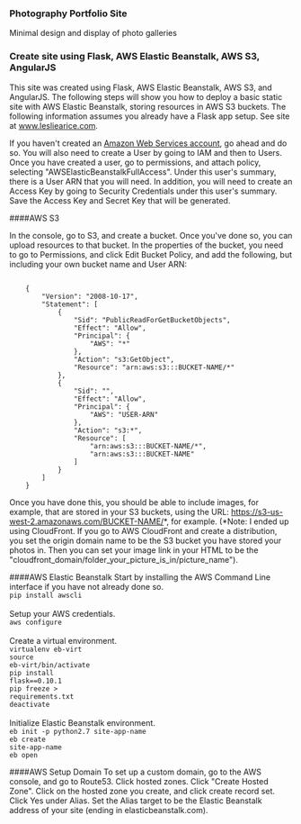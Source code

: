 ### Photography Portfolio Site
Minimal design and display of photo galleries

### Create site using Flask, AWS Elastic Beanstalk, AWS S3, AngularJS

This site was created using Flask, AWS Elastic Beanstalk, AWS S3, and AngularJS. The following steps will show you how to deploy a basic static site with AWS Elastic Beanstalk, storing resources in AWS S3 buckets. The following information assumes you already have a Flask app setup. See site at www.lesliearice.com.

If you haven't created an [Amazon Web Services account]("https://aws.amazon.com/"), go ahead and do so. You will also need to create a User by going to IAM and then to Users. Once you have created a user, go to permissions, and attach policy, selecting "AWSElasticBeanstalkFullAccess". Under this user's summary, there is a User ARN that you will need. In addition, you will need to create an Access Key by going to Security Credentials under this user's summary. Save the Access Key and Secret Key that will be generated.

####AWS S3

In the console, go to S3, and create a bucket. Once you've done so, you can upload resources to that bucket. In the properties of the bucket, you need to go to Permissions, and click Edit Bucket Policy, and add the following, but including your own bucket name and User ARN:
<pre><code>
    {
    	"Version": "2008-10-17",
    	"Statement": [
    		{
    			"Sid": "PublicReadForGetBucketObjects",
    			"Effect": "Allow",
    			"Principal": {
    				"AWS": "*"
    			},
    			"Action": "s3:GetObject",
    			"Resource": "arn:aws:s3:::BUCKET-NAME/*"
    		},
    		{
    			"Sid": "",
    			"Effect": "Allow",
    			"Principal": {
    				"AWS": "USER-ARN"
    			},
    			"Action": "s3:*",
    			"Resource": [
    				"arn:aws:s3:::BUCKET-NAME/*",
    				"arn:aws:s3:::BUCKET-NAME"
    			]
    		}
    	]
    }
</code></pre>

Once you have done this, you should be able to include images, for example, that are stored in your S3 buckets, using the URL: https://s3-us-west-2.amazonaws.com/BUCKET-NAME/*, for example. (*Note: I ended up using CloudFront. If you go to AWS CloudFront and create a distribution, you set the origin domain name to be the S3 bucket you have stored your photos in. Then you can set your image link in your HTML to be the "cloudfront_domain/folder_your_picture_is_in/picture_name"). 

####AWS Elastic Beanstalk
Start by installing the AWS Command Line interface if you have not already done so.  
<code>pip install awscli</code><br><br>
Setup your AWS credentials.  
<code>aws configure</code><br><br>
Create a virtual environment.  
<code>virtualenv eb-virt</code><br>
<code>source eb-virt/bin/activate</code><br>
<code>pip install flask==0.10.1</code><br>
<code>pip freeze > requirements.txt</code><br>
<code>deactivate</code><br><br>
Initialize Elastic Beanstalk environment.  
<code>eb init -p python2.7 site-app-name</code><br>
<code>eb create site-app-name</code><br>
<code>eb open</code>

####AWS Setup Domain
To set up a custom domain, go to the AWS console, and go to Route53. Click hosted zones. Click "Create Hosted Zone". Click on the hosted zone you create, and click create record set. Click Yes under Alias. Set the Alias target to be the Elastic Beanstalk address of your site (ending in elasticbeanstalk.com).
